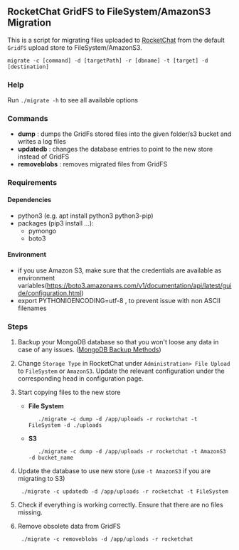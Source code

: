 ## RocketChat GridFS to FileSystem/AmazonS3 Migration

This is a script for migrating files uploaded to [RocketChat](https://rocket.chat/) from the default `GridFS` upload store to FileSystem/AmazonS3.

    migrate -c [command] -d [targetPath] -r [dbname] -t [target] -d [destination]

### Help

Run `./migrate -h` to see all available options

### Commands
- **dump** :        dumps the GridFs stored files into the given folder/s3 bucket and writes a log files
- **updatedb** :    changes the database entries to point to the new store instead of GridFS
- **removeblobs** : removes migrated files from GridFS

### Requirements

#### Dependencies
- python3 (e.g. apt install python3 python3-pip) 
- packages (pip3 install ...): 
  - pymongo 
  - boto3

#### Environment
- if you use Amazon S3, make sure that the credentials are available as environment variables(https://boto3.amazonaws.com/v1/documentation/api/latest/guide/configuration.html)
- export PYTHONIOENCODING=utf-8 , to prevent issue with non ASCII filenames


### Steps

1. Backup your MongoDB database so that you won't loose any data in case of any issues. ([MongoDB Backup Methods](https://docs.mongodb.com/manual/core/backups/))
2. Change `Storage Type` in RocketChat under `Administration> File Upload` to `FileSystem` or `AmazonS3`. Update the relevant configuration under the corresponding head in configuration page.
3. Start copying files to the new store  
   - **File System**

            ./migrate -c dump -d /app/uploads -r rocketchat -t FileSystem -d ./uploads

   - **S3**

            ./migrate -c dump -d /app/uploads -r rocketchat -t AmazonS3 -d bucket_name

4. Update the database to use new store (use `-t AmazonS3` if you are migrating to S3)

        ./migrate -c updatedb -d /app/uploads -r rocketchat -t FileSystem

5. Check if everything is working correctly. Ensure that there are no files missing.
6. Remove obsolete data from GridFS

        ./migrate -c removeblobs -d /app/uploads -r rocketchat
